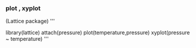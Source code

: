 


### plot , xyplot
(Lattice package)
'''

library(lattice)
attach(pressure)
plot(temperature,pressure)
xyplot(pressure ~ temperature)
'''


<!--stackedit_data:
eyJoaXN0b3J5IjpbMTgwODU2MDk3OSw4ODU0NjY1MzVdfQ==
-->